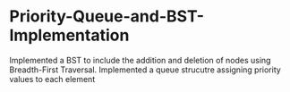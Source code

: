 # Priority-Queue-and-BST-Implementation

Implemented a BST to include the addition and deletion of nodes using Breadth-First Traversal.
Implemented a queue strucutre assigning priority values to each element 
